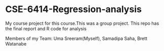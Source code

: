 # CSE-6414-Regression-analysis

My course project for this course.This was a group project. This repo has the final report and R code for analysis




Members of my Team:
Uma Sreeram(Myself), 
Samadipa Saha, 
Brett Watanabe

